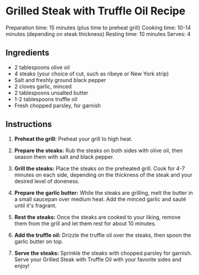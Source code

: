 # Grilled Steak with Truffle Oil Recipe

Preparation time: 15 minutes (plus time to preheat grill)
Cooking time: 10-14 minutes (depending on steak thickness)
Resting time: 10 minutes
Serves: 4

## Ingredients

- 2 tablespoons olive oil
- 4 steaks (your choice of cut, such as ribeye or New York strip)
- Salt and freshly ground black pepper
- 2 cloves garlic, minced
- 2 tablespoons unsalted butter
- 1-2 tablespoons truffle oil
- Fresh chopped parsley, for garnish

## Instructions

1. **Preheat the grill:** Preheat your grill to high heat.

2. **Prepare the steaks:** Rub the steaks on both sides with olive oil, then season them with salt and black pepper.

3. **Grill the steaks:** Place the steaks on the preheated grill. Cook for 4-7 minutes on each side, depending on the thickness of the steak and your desired level of doneness.

4. **Prepare the garlic butter:** While the steaks are grilling, melt the butter in a small saucepan over medium heat. Add the minced garlic and sauté until it's fragrant.

5. **Rest the steaks:** Once the steaks are cooked to your liking, remove them from the grill and let them rest for about 10 minutes.

6. **Add the truffle oil:** Drizzle the truffle oil over the steaks, then spoon the garlic butter on top.

7. **Serve the steaks:** Sprinkle the steaks with chopped parsley for garnish. Serve your Grilled Steak with Truffle Oil with your favorite sides and enjoy!

